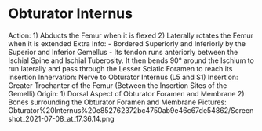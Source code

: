 # Obturator Internus

Action: 1) Abducts the Femur when it is flexed                                                 2) Laterally rotates the Femur when it is extended
Extra Info: - Bordered Superiorly and Inferiorly by the Superior and Inferior Gemellus                                 - Its tendon runs anteriorly between the Ischial Spine and Ischial Tuberosity. It then bends 90° around the Ischium to run laterally and pass through the Lesser Sciatic Foramen to reach its insertion
Innervation: Nerve to Obturator Internus (L5 and S1)
Insertion: Greater Trochanter of the Femur (Between the Insertion Sites of the Gemelli)
Origin: 1) Dorsal Aspect of Obturator Foramen and Membrane                           2) Bones surrounding the Obturator Foramen and Membrane
Pictures: Obturator%20Internus%20e852762372bc4750ab9e46c67de54862/Screenshot_2021-07-08_at_17.36.14.png